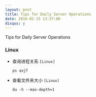 ```yaml
---
layout: post
title: Tips for Daily Server Operations
date: 2016-02-15 13:37:00
disqus: y
---
```


Tips for Daily Server Operations

### Linux

- 查询进程关系 `[Linux]`
	
	`ps axjf`

- 查看文件夹大小 `[Linux]`
	
	`du -h --max-depth=1`

